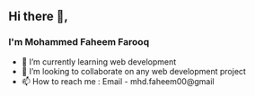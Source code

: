 ## Hi there 👋,
### I'm Mohammed Faheem Farooq

- 🌱 I’m currently learning web development
- 👯 I’m looking to collaborate on any web development project
- 📫 How to reach me : Email - mhd.faheem00@gmail 
